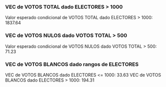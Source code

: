 ### VEC de VOTOS TOTAL dado ELECTORES > 1000
Valor esperado condicional de VOTOS TOTAL dado ELECTORES > 1000: 1837.64

### VEC de VOTOS NULOS dado VOTOS TOTAL > 500
Valor esperado condicional de VOTOS NULOS dado VOTOS TOTAL > 500: 71.23

### VEC de VOTOS BLANCOS dado rangos de ELECTORES
VEC de VOTOS BLANCOS dado ELECTORES <= 1000: 33.63
VEC de VOTOS BLANCOS dado ELECTORES > 1000: 194.31

